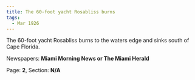 ```yaml
---  
title: The 60-foot yacht Rosabliss burns  
tags:  
  - Mar 1926  
---  
```

  
The 60-foot yacht Rosabliss burns to the waters edge and sinks south of Cape Florida.  
  
Newspapers: **Miami Morning News or The Miami Herald**  
  
Page: **2**, Section: **N/A** 
